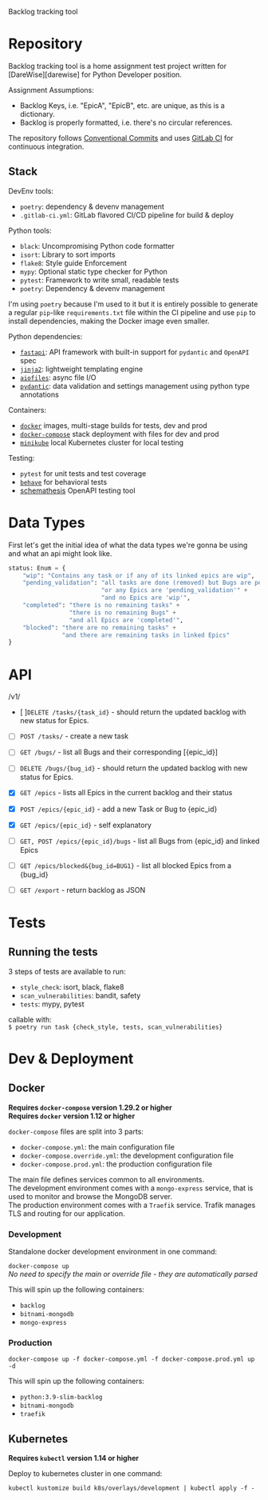 Backlog tracking tool

# Repository

Backlog tracking tool is a home assignment test project written for 
[DareWise][darewise] for Python Developer position.

Assignment Assumptions: 
- Backlog Keys, i.e. "EpicA", "EpicB", etc. are unique, as this is a dictionary. 
- Backlog is properly formatted, i.e. there's no circular references.

The repository follows [Conventional Commits][conventional-commits] 
and uses [GitLab CI](./.gitlab-ci.yaml) for continuous integration.


## Stack

DevEnv tools:
- `poetry`: dependency & devenv management
- `.gitlab-ci.yml`: GitLab flavored CI/CD pipeline for build & deploy

Python tools: 
- `black`: Uncompromising Python code formatter 
- `isort`: Library to sort imports
- `flake8`: Style guide Enforcement
- `mypy`: Optional static type checker for Python
- `pytest`: Framework to write small, readable tests
- `poetry`: Dependency & devenv management

I'm using `poetry` because I'm used to it but it is entirely possible 
to generate a regular `pip`-like `requirements.txt` file within the CI 
pipeline and use `pip` to install dependencies, making the Docker image
even smaller.

Python dependencies: 
- [`fastapi`][fastapi]: API framework with built-in support for `pydantic` and `OpenAPI` spec
- [`jinja2`][jinja2]: lightweight templating engine
- [`aiofiles`][aiofiles]: async file I/O
- [`pydantic`][pydantic]: data validation and settings management using python type annotations

Containers: 
- [`docker`][docker] images, multi-stage builds for tests, dev and prod
- [`docker-compose`][docker-compose] stack deployment with files for dev and prod
- [`minikube`][minikube] local Kubernetes cluster for local testing

Testing:
- `pytest` for unit tests and test coverage
- [`behave`][behave] for behavioral tests
- [schemathesis][schemathesis] OpenAPI testing tool

# Data Types 

First let's get the initial idea of what the data types we're gonna be using
and what an api might look like.

```python
status: Enum = {
    "wip": "Contains any task or if any of its linked epics are wip",
    "pending_validation": "all tasks are done (removed) but Bugs are pending," +
                          "or any Epics are 'pending_validation'" +
                          "and no Epics are 'wip'",
    "completed": "there is no remaining tasks" +
                 "there is no remaining Bugs" +
                 "and all Epics are 'completed'",
    "blocked": "there are no remaining tasks" +
               "and there are remaining tasks in linked Epics"
}
```

# API

/v1/

- [ ]`DELETE /tasks/{task_id}` - should return the updated backlog 
                    with new status for Epics.
- [ ] `POST /tasks/` - create a new task

- [ ] `GET /bugs/` - list all Bugs and their corresponding [{epic_id}]
- [ ] `DELETE /bugs/{bug_id}` - should return the updated backlog with new 
                    status for Epics.

- [x] `GET /epics` - lists all Epics in the current backlog and their status
- [x] `POST /epics/{epic_id}` - add a new Task or Bug to {epic_id}
- [x] `GET /epics/{epic_id}` - self explanatory

- [ ] `GET, POST /epics/{epic_id}/bugs` - list all Bugs from {epic_id} and linked Epics

- [ ] `GET /epics/blocked&{bug_id=BUG1}` - list all blocked Epics from a {bug_id}

- [ ] `GET /export` - return backlog as JSON


# Tests 

## Running the tests

3 steps of tests are available to run:

- `style_check`: isort, black, flake8
- `scan_vulnerabilities`: bandit, safety
- `tests`: mypy, pytest

callable with:  
`$ poetry run task {check_style, tests, scan_vulnerabilities}`


# Dev & Deployment

## Docker

**Requires `docker-compose` version 1.29.2 or higher**  
**Requires `docker` version 1.12 or higher**


`docker-compose` files are split into 3 parts: 

- `docker-compose.yml`: the main configuration file
- `docker-compose.override.yml`: the development configuration file
- `docker-compose.prod.yml`: the production configuration file

The main file defines services common to all environments.  
The development environment comes with a `mongo-express` service, 
that is used to monitor and browse the MongoDB server.  
The production environment comes with a `Traefik` service.
Trafik manages TLS and routing for our application.

### Development 

Standalone docker development environment in one command: 

`docker-compose up`  
*No need to specify the main or override file - they are automatically parsed*

This will spin up the following containers:

- `backlog`
- `bitnami-mongodb`
- `mongo-express`

### Production

`docker-compose up -f docker-compose.yml -f docker-compose.prod.yml up -d`

This will spin up the following containers:

- `python:3.9-slim-backlog`
- `bitnami-mongodb`
- `traefik`

## Kubernetes

**Requires `kubectl` version 1.14 or higher**

Deploy to kubernetes cluster in one command:

`kubectl kustomize build k8s/overlays/development | kubectl apply -f -`


<!-- Links -->
[aiofiles]: https://aiofiles.readthedocs.io/en/stable/
[behave]: https://behave.readthedocs.io/en/latest/
[conventional-commits]: https://www.conventionalcommits.org/en/v1.0.0/
[docker]: https://www.docker.com/
[docker-compose]: https://docs.docker.com/compose/
[fastapi]: https://fastapi.tiangolo.com/
[minikube]: https://minikube.sigs.k8s.io/docs/start/
[jinja2]: https://jinja.palletsprojects.com/
[pydantic]: https://pydantic-docs.helpmanual.io/usage/
[pytest]: https://docs.pytest.org/en/7.1.x/contents.html
[schemathesis]: https://github.com/schemathesis/schemathesis
